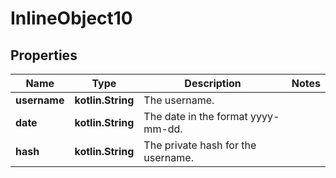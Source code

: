 
# InlineObject10

## Properties
Name | Type | Description | Notes
------------ | ------------- | ------------- | -------------
**username** | **kotlin.String** | The username. | 
**date** | **kotlin.String** | The date in the format yyyy-mm-dd. | 
**hash** | **kotlin.String** | The private hash for the username. | 



